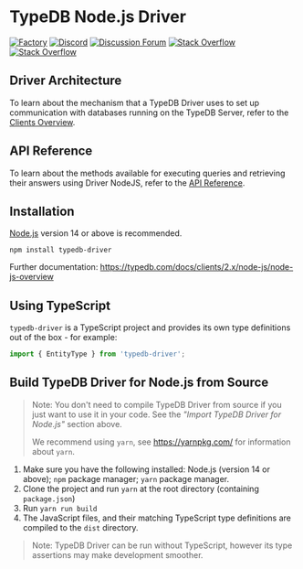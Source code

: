 # TypeDB Node.js Driver

[![Factory](https://factory.vaticle.com/api/status/vaticle/typedb-driver-nodejs/badge.svg)](https://factory.vaticle.com/vaticle/typedb-driver-nodejs)
[![Discord](https://img.shields.io/discord/665254494820368395?color=7389D8&label=chat&logo=discord&logoColor=ffffff)](https://vaticle.com/discord)
[![Discussion Forum](https://img.shields.io/discourse/https/forum.typedb.com/topics.svg)](https://forum.typedb.com)
[![Stack Overflow](https://img.shields.io/badge/stackoverflow-typedb-796de3.svg)](https://stackoverflow.com/questions/tagged/typedb)
[![Stack Overflow](https://img.shields.io/badge/stackoverflow-typeql-3dce8c.svg)](https://stackoverflow.com/questions/tagged/typeql)

## Driver Architecture
To learn about the mechanism that a TypeDB Driver uses to set up communication with databases running on the TypeDB Server, refer to the [Clients Overview](https://typedb.com/docs/clients/2.x/clients).

## API Reference
To learn about the methods available for executing queries and retrieving their answers using Driver NodeJS, refer to the [API Reference](https://typedb.com/docs/clients/2.x/node-js/node-js-api-ref).

## Installation

[Node.js](https://nodejs.org/) version 14 or above is recommended.

```shell script
npm install typedb-driver
```
Further documentation: https://typedb.com/docs/clients/2.x/node-js/node-js-overview

## Using TypeScript
`typedb-driver` is a TypeScript project and provides its own type definitions out of the box - for example:

```ts
import { EntityType } from 'typedb-driver';
```

## Build TypeDB Driver for Node.js from Source

> Note: You don't need to compile TypeDB Driver from source if you just want to use it in your code. See the _"Import TypeDB Driver for Node.js"_ section above.
>
> We recommend using `yarn`, see https://yarnpkg.com/ for information about `yarn`.

1. Make sure you have the following installed: Node.js (version 14 or above); `npm` package manager; `yarn` package manager.
1. Clone the project and run `yarn` at the root directory (containing `package.json`)
1. Run `yarn run build`
1. The JavaScript files, and their matching TypeScript type definitions are compiled to the `dist` directory.

> Note: TypeDB Driver can be run without TypeScript, however its type assertions may make development smoother.
